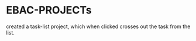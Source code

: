 # EBAC-PROJECTs

created a task-list project, which when clicked crosses out the task from the list.
